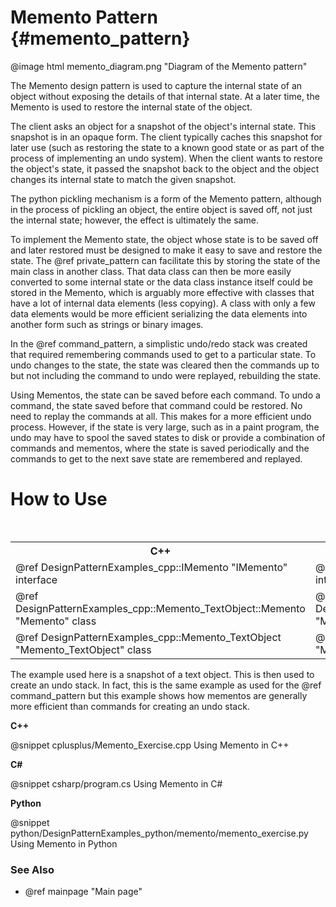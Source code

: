 # Memento Pattern {#memento_pattern}

@image html memento_diagram.png "Diagram of the Memento pattern"

The Memento design pattern is used to capture the internal state of an
object without exposing the details of that internal state.  At a later
time, the Memento is used to restore the internal state of the object.

The client asks an object for a snapshot of the object's internal state.
This snapshot is in an opaque form.  The client typically caches this
snapshot for later use (such as restoring the state to a known good state
or as part of the process of implementing an undo system).  When the
client wants to restore the object's state, it passed the snapshot back to
the object and the object changes its internal state to match the given
snapshot.

The python pickling mechanism is a form of the Memento pattern, although in
the process of pickling an object, the entire object is saved off, not just
the internal state; however, the effect is ultimately the same.

To implement the Memento state, the object whose state is to be saved off
and later restored must be designed to make it easy to save and restore the
state.  The @ref private_pattern can facilitate this by storing the state
of the main class in another class.  That data class can then be more
easily converted to some internal state or the data class instance itself
could be stored in the Memento, which is arguably more effective with
classes that have a lot of internal data elements (less copying).  A class
with only a few data elements would be more efficient serializing the data
elements into another form such as strings or binary images.

In the @ref command_pattern, a simplistic undo/redo stack was created that
required remembering commands used to get to a particular state.  To undo
changes to the state, the state was cleared then the commands up to but not
including the command to undo were replayed, rebuilding the state.

Using Mementos, the state can be saved before each command.  To undo a
command, the state saved before that command could be restored.  No need to
replay the commands at all.  This makes for a more efficient undo process.
However, if the state is very large, such as in a paint program, the undo
may have to spool the saved states to disk or provide a combination of
commands and mementos, where the state is saved periodically and the
commands to get to the next save state are remembered and replayed.

# How to Use

<table>
<caption>Links to the Memento class and interface</caption>
<tr>
  <th>C++
  <th>C#
  <th>Python
<tr>
  <td>@ref DesignPatternExamples_cpp::IMemento "IMemento" interface
  <td>@ref DesignPatternExamples_csharp.IMemento "IMemento" interface
  <td>@ref DesignPatternExamples_python.memento.memento.IMemento "IMemento" interface
<tr>
  <td>@ref DesignPatternExamples_cpp::Memento_TextObject::Memento "Memento" class
  <td>@ref DesignPatternExamples_csharp.Memento_TextObject.Memento "Memento" class
  <td>@ref DesignPatternExamples_python.memento.memento.Memento_TextObject.Memento "Memento" class
<tr>
  <td>@ref DesignPatternExamples_cpp::Memento_TextObject "Memento_TextObject" class
  <td>@ref DesignPatternExamples_csharp.Memento_TextObject "Memento_TextObject" class
  <td>@ref DesignPatternExamples_python.memento.memento.Memento_TextObject "Memento_TextObject" class
</table>

The example used here is a snapshot of a text object.  This is then used
to create an undo stack.  In fact, this is the same example as used for
the @ref command_pattern but this example shows how mementos are generally more
efficient than commands for creating an undo stack.

__C++__

@snippet cplusplus/Memento_Exercise.cpp Using Memento in C++

__C#__

@snippet csharp/program.cs Using Memento in C#

__Python__

@snippet python/DesignPatternExamples_python/memento/memento_exercise.py Using Memento in Python

### See Also
- @ref mainpage "Main page"
